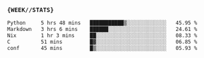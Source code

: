 ### `{WEEK//STATS}` 
<!--START_SECTION:waka-->

```txt
Python     5 hrs 48 mins   ███████████▒░░░░░░░░░░░░░   45.95 %
Markdown   3 hrs 6 mins    ██████░░░░░░░░░░░░░░░░░░░   24.61 %
Nix        1 hr 3 mins     ██░░░░░░░░░░░░░░░░░░░░░░░   08.33 %
C          51 mins         █▓░░░░░░░░░░░░░░░░░░░░░░░   06.85 %
conf       45 mins         █▒░░░░░░░░░░░░░░░░░░░░░░░   05.93 %
```

<!--END_SECTION:waka-->

